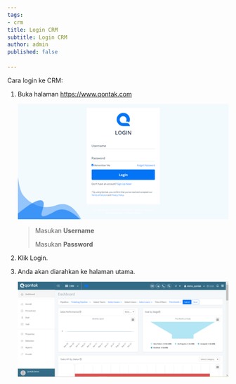 ```yaml
---
tags:
- crm
title: Login CRM
subtitle: Login CRM
author: admin
published: false

---
```

Cara login ke CRM:

1. Buka halaman https://www.qontak.com

   ![](/uploads/screencapture-qontak-login-2021-09-29-11_32_29.png)

   > Masukan **Username**
   >
   > Masukan **Password**
2. Klik Login.
3. Anda akan diarahkan ke halaman utama.

   ![](/uploads/login-1.PNG)